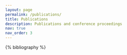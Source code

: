 ```yaml
---
layout: page
permalink: /publications/
title: Publications
description: Publications and conference proceedings
nav: true
nav_order: 3
---
```


<div class="publications">

{% bibliography %}

</div>
